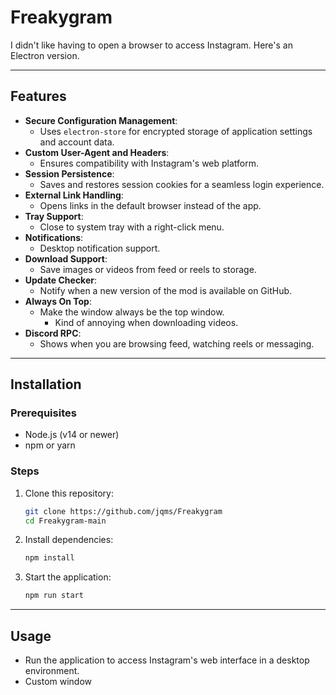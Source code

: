 # Freakygram

I didn't like having to open a browser to access Instagram. Here's an Electron version.

---

## Features

- **Secure Configuration Management**: 
  - Uses `electron-store` for encrypted storage of application settings and account data.
- **Custom User-Agent and Headers**: 
  - Ensures compatibility with Instagram's web platform.
- **Session Persistence**: 
  - Saves and restores session cookies for a seamless login experience.
- **External Link Handling**: 
  - Opens links in the default browser instead of the app.
- **Tray Support**:  
  - Close to system tray with a right-click menu.
- **Notifications**:  
  - Desktop notification support.
- **Download Support**:  
  - Save images or videos from feed or reels to storage.
- **Update Checker**:  
  - Notify when a new version of the mod is available on GitHub.
- **Always On Top**:
  - Make the window always be the top window.
    - Kind of annoying when downloading videos.
- **Discord RPC**:
  - Shows when you are browsing feed, watching reels or messaging. 
---

## Installation

### Prerequisites
- Node.js (v14 or newer)
- npm or yarn

### Steps
1. Clone this repository:
   ```bash
   git clone https://github.com/jqms/Freakygram
   cd Freakygram-main
   ```
2. Install dependencies:
   ```bash
   npm install
   ```
3. Start the application:
   ```bash
   npm run start
   ```

---

## Usage

- Run the application to access Instagram's web interface in a desktop environment.
- Custom window
